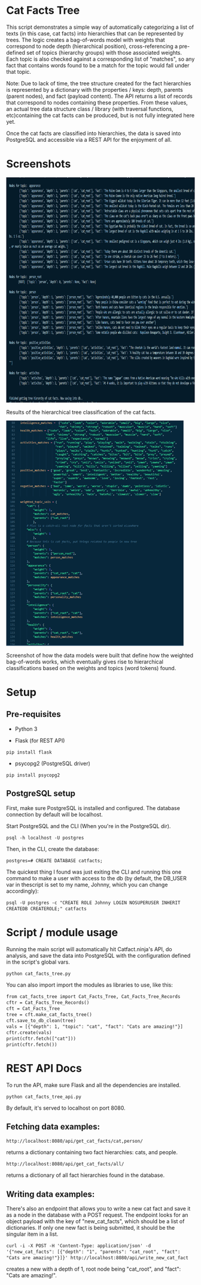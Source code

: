 # Cat Facts Tree

This script demonstrates a simple way of automatically categorizing a list of texts (in this case, cat facts) into hierarchies that can be represented by trees. The logic creates a bag-of-words model with weights that correspond to node depth (hierarchical position), cross-referencing a pre-defined set of topics (hierarchy groups) with those associated weights. Each topic is also checked against a corresponding list of "matches", so any fact that contains words found to be a match for the topic would fall under that topic. 

Note: Due to lack of time, the tree structure created for the fact hierarchies is represented by a dictionary with the properties /  keys: depth, parents (parent nodes), and fact (payload content). The API returns a list of records that correspond to nodes containing these properties. From these values, an actual tree data structure class / library (with traversal functions, etc)containing the cat facts can be produced, but is not fully integrated here yet.

Once the cat facts are classified into hierarchies, the data is saved into PostgreSQL and accessible via a REST API for the enjoyment of all. 

# Screenshots

<img src="screenshots/cat_facts_tree_classification_results.png" height="600" alt="Cat facts hierarchical tree classification results"/>

Results of the hierarchical tree classification of the cat facts.

<img src="screenshots/cat_facts_tree_model_classes_data.png" height="600" alt="The data that defines the weight of the bag-of-words model"/>

Screenshot of how the data models were built that define how the weighted bag-of-words works, which eventually gives rise to hierarchical classifications based on the weights and topics (word tokens) found.

# Setup

## Pre-requisites

- Python 3

- Flask (for REST API)
```
pip install flask
```
- psycopg2 (PostgreSQL driver)

```
pip install psycopg2
```

## PostgreSQL setup

First, make sure PostgreSQL is installed and configured. The database connection by default will be localhost.

Start PostgreSQL and the CLI (When you're in the PostgreSQL dir).
```
psql -h localhost -U postgres
```

Then, in the CLI, create the database:

```
postgres=# CREATE DATABASE catfacts;
```

The quickest thing I found was just exiting the CLI and running this one command to make a user with access to the db (by default, the DB_USER var in thescript is set to my name, Johnny, which you can change accordingly):
```
psql -U postgres -c "CREATE ROLE Johnny LOGIN NOSUPERUSER INHERIT CREATEDB CREATEROLE;" catfacts
```

# Script / module usage

Running the main script will automatically hit Catfact.ninja's API, do analysis, and save the data into PostgreSQL with the configuration defined in the script's global vars.

```
python cat_facts_tree.py
```

You can also import import the modules as libraries to use, like this:
```
from cat_facts_tree import Cat_Facts_Tree, Cat_Facts_Tree_Records
cftr = Cat_Facts_Tree_Records()
cft = Cat_Facts_Tree
tree = cft.make_cat_facts_tree()
cft.save_to_db_clean(tree)
vals = [{"depth": 1, "topic": "cat", "fact": "Cats are amazing!"}]
cftr.create(vals)
print(cftr.fetch(["cat"]))
print(cftr.fetch())
```

# REST API Docs

To run the API, make sure Flask and all the dependencies are installed.

```
python cat_facts_tree_api.py
```

By default, it's served to localhost on port 8080.

## Fetching data examples:

```
http://localhost:8080/api/get_cat_facts/cat,person/
```
returns a dictionary containing two fact hierarchies: cats, and people.

```
http://localhost:8080/api/get_cat_facts/all/
```
returns a dictionary of all fact hierarchies found in the database.

## Writing data examples:

There's also an endpoint that allows you to write a new cat fact and save it as a node in the database with a POST request. The endpoint looks for an object payload with the key of "new_cat_facts", which should be a list of dictionaries. If only one new fact is being submitted, it should be the singular item in a list.

```
curl -i -X POST -H 'Content-Type: application/json' -d '{"new_cat_facts": [{"depth": "1", "parents": "cat_root", "fact": "Cats are amazing!"}]}' http://localhost:8080/api/write_new_cat_fact
```
creates a new with a depth of 1, root node being "cat_root", and "fact": "Cats are amazing!".